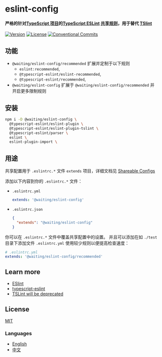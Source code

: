 # eslint-config

#### 严格的针对[TypeScript 项目](https://github.com/Microsoft/TypeScript)的[TypeScript ESLint](https://github.com/typescript-eslint/typescript-eslint) [共享规则](https://eslint.org/docs/developer-guide/shareable-configs)，用于替代 [TSlint](https://github.com/palantir/tslint)

[![Version](https://img.shields.io/npm/v/@waiting/eslint-config.svg)](https://www.npmjs.com/package/@waiting/eslint-config)
[![License](https://img.shields.io/badge/license-MIT-blue.svg)](https://opensource.org/licenses/MIT)
[![Conventional Commits](https://img.shields.io/badge/Conventional%20Commits-1.0.0-yellow.svg)](https://conventionalcommits.org)


## 功能
- `@waiting/eslint-config/recommended` 扩展并定制于以下规则
  - `eslint:recommended`,
  - `@typescript-eslint/eslint-recommended`,
  - `@typescript-eslint/recommended`,
- `@waiting/eslint-config` 扩展于 `@waiting/eslint-config/recommended` 并开启更多限制规则


## 安装
```sh
npm i -D @waiting/eslint-config \
  @typescript-eslint/eslint-plugin \
  @typescript-eslint/eslint-plugin-tslint \
  @typescript-eslint/parser \
  eslint \
  eslint-plugin-import \

```


## 用途
共享配置用于 `.eslintrc.*` 文件 `extends` 项目，详细文档见 [Shareable Configs](https://cn.eslint.org/docs/developer-guide/shareable-configs)

添加以下内容到你的 `.eslintrc.*` 文件：
- `.eslintrc.yml` 
  ```yml
  extends: '@waiting/eslint-config' 
  ```
- `.eslintrc.json` 
  ```json
  {
    "extends": "@waiting/eslint-config"
  }
  ```

你可以在 `.eslintrc.*` 文件中覆盖共享配置中的设置。
并且可以添加在如 `./test` 目录下添加文件 `.eslintrc.yml` 使用较少规则以便提高检查速度：
```yml
# .eslintrc.yml
extends: '@waiting/eslint-config/recommended'
```


## Learn more
- [ESlint](https://cn.eslint.org/)
- [typescript-eslint](https://github.com/typescript-eslint/typescript-eslint)
- [TSLint will be deprecated](https://github.com/palantir/tslint/issues/4534)


## License
[MIT](LICENSE)


### Languages
- [English](README.md)
- [中文](README.zh-CN.md)
